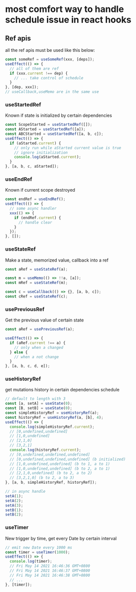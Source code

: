 # most comfort way to handle schedule issue in react hooks

## Ref apis

all the ref apis must be used like this below:

```typescript
const someRef = useSomeRef(xxx, [deps]);
useEffect(() => {
  // all of them are ref
  if (xxx.current !== dep) {
    // ... take control of schedule
  }
}, [dep, xxx]);
// useCallback,useMemo are in the same use
```

### useStartedRef

Known if state is initialized by certain dependencies

```typescript
const ScopeStarted = useStartedRef([]);
const AStarted = useStartedRef([a]);
const ABCStarted = useStartedRef([a, b, c]);
useEffect(() => {
  if (aStarted.current) {
    // only run while aStarted current value is true
    // ignore initialization
    console.log(aStarted.current);
  }
}, [a, b, c, aStarted]);
```

### useEndRef

Known if current scope destroyed

```typescript
const endRef = useEndRef();
useEffect(() => {
  // some async handler
  xxx(() => {
    if (endRef.current) {
      // handle clear
    }
  });
}, []);
```

### useStateRef

Make a state, memorized value, callback into a ref

```typescript
const aRef = useStateRef(a);

const m = useMemo(() => !!a, [a]);
const mRef = useStateRef(m);

const c = useCallback(() => {}, [a, b, c]);
const cRef = useStateRef(c);
```

### usePreviousRef

Get the previous value of certain state

```typescript
const aRef = usePreviousRef(a);

useEffect(() => {
  if (aRef.current !== a) {
    // only when a changed
  } else {
    // when a not change
  }
}, [a, b, c, d, e]);
```

### useHistoryRef

get mutations history in certain dependencies schedule

```typescript
// default to length with 3
const [a, setA] = useState(0);
const [B, setB] = useState(0);
const simpleHistoryRef = useHistoryRef(a);
const historyRef = useHistoryRef(a, [b], 4);
useEffect(() => {
  console.log(simpleHistoryRef.current);
  // [0,undefined,undefined]
  // [1,0,undefined]
  // [2,1,0]
  // [3,2,1]
  console.log(historyRef.current);
  // [0,undefined,undefined,undefined]
  // [0,undefined,undefined,undefined] (b initialized)
  // [1,0,undefined,undefined] (b to 1, a to 1)
  // [1,0,undefined,undefined] (b to 2, a to 1)
  // [2,1,0,undefined] (b to 2, a to 2)
  // [3,2,1,0] (b to 2, a to 3)
}, [a, b, simpleHistoryRef, historyRef]);

// in async handle
setA(1);
setA(2);
setA(3);
setB(1);
setB(2);
```

### useTimer

New trigger by time, get every Date by certain interval

```typescript
// emit new Date every 1000 ms
const timer = useTimer(1000);
useEffect(() => {
  console.log(timer);
  // Fri May 14 2021 16:46:36 GMT+0800
  // Fri May 14 2021 16:46:37 GMT+0800
  // Fri May 14 2021 16:46:38 GMT+0800
  // ...
}, [timer]);
```
